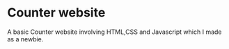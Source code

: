 # Counter website
A basic Counter website involving HTML,CSS and Javascript which I made as a newbie.

